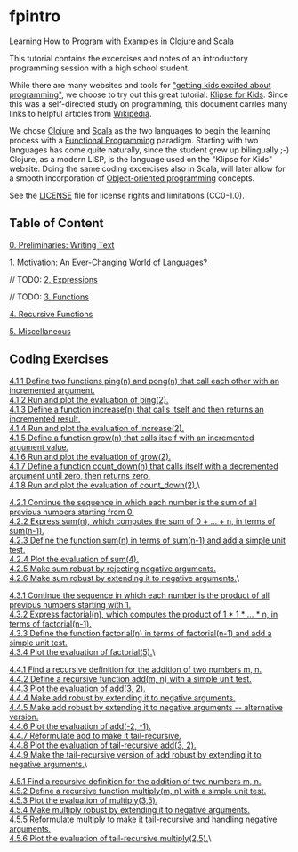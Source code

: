 # fpintro
Learning How to Program with Examples in Clojure and Scala

This tutorial contains the excercises and notes of an introductory programming session with a high school student.

While there are many websites and tools for ["getting kids excited about programming"](https://www.makeuseof.com/tag/10-tools-to-get-kids-excited-about-programming), we choose to try out this great tutorial: [Klipse for Kids](http://kids.klipse.tech).  Since this was a self-directed study on programming, this document carries many links to helpful articles from [Wikipedia](https://www.wikipedia.org/).

We chose [Clojure](https://clojure.org) and [Scala](https://www.scala-lang.org) as the two languages to begin the learning process with a [Functional Programming](https://en.wikipedia.org/wiki/Functional_programming) paradigm.  Starting with two languages has come quite naturally, since the student grew up bilingually ;-)  Clojure, as a modern LISP, is the language used on the "Klipse for Kids" website.  Doing the same coding excercises also in Scala, will later allow for a smooth incorporation of [Object-oriented programming](https://en.wikipedia.org/wiki/Object-oriented_programming) concepts.

See the [LICENSE](License.txt) file for license rights and limitations (CC0-1.0).

## Table of Content

[0. Preliminaries: Writing Text](ch0_preliminaries.md)

[1. Motivation: An Ever-Changing World of Languages?](ch1_motivation.md)

// TODO: [2. Expressions](ch2_expressions.md)

// TODO: [3. Functions](ch3_functions.md)

[4. Recursive Functions](ch4_0_recursive_functions.md)

[5. Miscellaneous](ch5_miscellaneous.md)

## Coding Exercises

[4.1.1 Define two functions ping(n) and pong(n) that call each other with an incremented argument.](ch4_1_recursive_calls.md#411-define-two-functions-pingn-and-pongn-that-call-each-other-with-an-incremented-argument)\
[4.1.2 Run and plot the evaluation of ping(2).](ch4_1_recursive_calls.md#412-run-and-plot-the-evaluation-of-ping2)\
[4.1.3 Define a function increase(n) that calls itself and then returns an incremented result.](ch4_1_recursive_calls.md#413-define-a-function-increasen-that-calls-itself-and-then-returns-an-incremented-result)\
[4.1.4 Run and plot the evaluation of increase(2).](ch4_1_recursive_calls.md#414-run-and-plot-the-evaluation-of-increase2)\
[4.1.5 Define a function grow(n) that calls itself with an incremented argument value.](ch4_1_recursive_calls.md#415-define-a-function-grown-that-calls-itself-with-an-incremented-argument-value)\
[4.1.6 Run and plot the evaluation of grow(2).](ch4_1_recursive_calls.md#416-run-and-plot-the-evaluation-of-grow2)\
[4.1.7 Define a function count_down(n) that calls itself with a decremented argument until zero, then returns zero.](ch4_1_recursive_calls.md#417-define-a-function-count_downn-that-calls-itself-with-a-decremented-argument-until-zero-then-returns-zero)\
[4.1.8 Run and plot the evaluation of count_down(2).](ch4_1_recursive_calls.md#418-run-and-plot-the-evaluation-of-count_down2)\


[4.2.1 Continue the sequence in which each number is the sum of all previous numbers starting from 0.](ch4_2_recursive_sum.md#421-continue-the-sequence-in-which-each-number-is-the-sum-of-all-previous-numbers-starting-from-0)\
[4.2.2 Express sum(n), which computes the sum of 0 + ... + n, in terms of sum(n-1).](ch4_2_recursive_sum.md#422-express-sumn-which-computes-the-sum-of-0----n-in-terms-of-sumn-1)\
[4.2.3 Define the function sum(n) in terms of sum(n-1) and add a simple unit test.](ch4_2_recursive_sum.md#423-define-the-function-sumn-in-terms-of-sumn-1-and-add-a-simple-unit-test)\
[4.2.4 Plot the evaluation of sum(4).](ch4_2_recursive_sum.md#424-plot-the-evaluation-of-sum4)\
[4.2.5 Make sum robust by rejecting negative arguments.](ch4_2_recursive_sum.md#425-make-sum-robust-by-rejecting-negative-arguments)\
[4.2.6 Make sum robust by extending it to negative arguments.](ch4_2_recursive_sum.md#426-make-sum-robust-by-extending-it-to-negative-arguments)\

[4.3.1 Continue the sequence in which each number is the product of all previous numbers starting with 1.](ch4_3_recursive_factorial.md#431-continue-the-sequence-in-which-each-number-is-the-product-of-all-previous-numbers-starting-with-1)\
[4.3.2 Express factorial(n), which computes the product of 1 * 1 * ... * n, in terms of factorial(n-1).](ch4_3_recursive_factorial.md#432-express-factorialn-which-computes-the-product-of-1--1----n-in-terms-of-factorialn-1)\
[4.3.3 Define the function factorial(n) in terms of factorial(n-1) and add a simple unit test.](ch4_3_recursive_factorial.md#433-define-the-function-factorialn-in-terms-of-factorialn-1-and-add-a-simple-unit-test)\
[4.3.4 Plot the evaluation of factorial(5).](ch4_3_recursive_factorial.md#434-plot-the-evaluation-of-factorial5)\

[4.4.1 Find a recursive definition for the addition of two numbers m, n.](https://github.com/netropy/fpintro/blob/master/ch4_4_recursive_add.md#441-find-a-recursive-definition-for-the-addition-of-two-numbers-m-n)\
[4.4.2 Define a recursive function add(m, n) with a simple unit test.](ch4_4_recursive_add.md#442-define-a-recursive-function-addm-n-with-a-simple-unit-test)\
[4.4.3 Plot the evaluation of add(3, 2).](ch4_4_recursive_add.md#443-plot-the-evaluation-of-add3-2)\
[4.4.4 Make add robust by extending it to negative arguments.](ch4_4_recursive_add.md#444-make-add-robust-by-extending-it-to-negative-arguments)\
[4.4.5 Make add robust by extending it to negative arguments -- alternative version.](ch4_4_recursive_add.md#445-make-add-robust-by-extending-it-to-negative-arguments----alternative-version)\
[4.4.6 Plot the evaluation of add(-2, -1).](ch4_4_recursive_add.md#446-plot-the-evaluation-of-add-2--1)\
[4.4.7 Reformulate add to make it tail-recursive.](ch4_4_recursive_add.md#447-reformulate-add-to-make-it-tail-recursive)\
[4.4.8 Plot the evaluation of tail-recursive add(3, 2).](ch4_4_recursive_add.md#448-plot-the-evaluation-of-tail-recursive-add3-2)\
[4.4.9 Make the tail-recursive version of add robust by extending it to negative arguments.](ch4_4_recursive_add.md#449-make-the-tail-recursive-version-of-add-robust-by-extending-it-to-negative-arguments)\


[4.5.1 Find a recursive definition for the addition of two numbers m, n.](ch4_5_recursive_multiply.md#451-find-a-recursive-definition-for-the-addition-of-two-numbers-m-n)\
[4.5.2 Define a recursive function multiply(m, n) with a simple unit test.](ch4_5_recursive_multiply.md#452-define-a-recursive-function-multiplym-n-with-a-simple-unit-test)\
[4.5.3 Plot the evaluation of multiply(3,5).](ch4_5_recursive_multiply.md#453-plot-the-evaluation-of-multiply35)\
[4.5.4 Make multiply robust by extending it to negative arguments.](https://github.com/netropy/fpintro/blob/master/ch4_5_recursive_multiply.md#454-make-multiply-robust-by-extending-it-to-negative-arguments)\
[4.5.5 Reformulate multiply to make it tail-recursive and handling negative arguments.](ch4_5_recursive_multiply.md#455-reformulate-multiply-to-make-it-tail-recursive-and-handling-negative-arguments)\
[4.5.6 Plot the evaluation of tail-recursive multiply(2,5).](ch4_5_recursive_multiply.md#456-plot-the-evaluation-of-tail-recursive-multiply25)\

